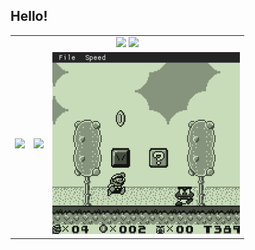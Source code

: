 ## Hello! 

<table>
   <tr>
    <td colspan="3" align="center">
      <img src="https://github.com/user-attachments/assets/a08f6897-2df1-4fc3-9165-486a109112a4" width="450">
      <img src="https://github.com/user-attachments/assets/ed6f0fec-b238-4b61-a846-dc06dfa78f00" width="450">
    </td>
  </tr>
  <tr>
    <td><img src="https://github.com/user-attachments/assets/46ae5c4c-bf02-45b6-963f-ea90a7df04bb" width="300"></td>
    <td><img src="https://github.com/user-attachments/assets/33f147a5-9e71-483b-9638-0269cfff2171" width="300"></td>
    <td><img src="https://github.com/vitorlz/gbEmulator/blob/main/gbEmulator/res/screenshots/marioland.png" width="300"></td>
  </tr>
</table>


<!--![torxzombie](https://github.com/user-attachments/assets/46ae5c4c-bf02-45b6-963f-ea90a7df04bb)

**vitorlz/vitorlz** is a ✨ _special_ ✨ repository because its `README.md` (this file) appears on your GitHub profile.

Here are some ideas to get you started:

- 🔭 I’m currently working on ...
- 🌱 I’m currently learning ...
- 👯 I’m looking to collaborate on ...
- 🤔 I’m looking for help with ...
- 💬 Ask me about ...
- 📫 How to reach me: ...
- 😄 Pronouns: ...
- ⚡ Fun fact: ...
-->
